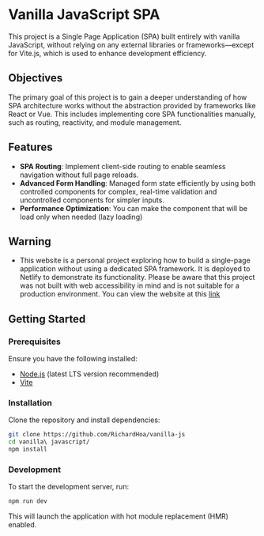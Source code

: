# Vanilla JavaScript SPA

This project is a Single Page Application (SPA) built entirely with vanilla JavaScript, without relying on any external libraries or frameworks—except for Vite.js, which is used to enhance development efficiency.

## Objectives

The primary goal of this project is to gain a deeper understanding of how SPA architecture works without the abstraction provided by frameworks like React or Vue. This includes implementing core SPA functionalities manually, such as routing, reactivity, and module management.

## Features

- **SPA Routing**: Implement client-side routing to enable seamless navigation without full page reloads.
- **Advanced Form Handling**: Managed form state efficiently by using both controlled components for complex, real-time validation and uncontrolled components for simpler inputs.
- **Performance Optimization**: You can make the component that will be load only when needed (lazy loading)

## Warning

- This website is a personal project exploring how to build a single-page application without using a dedicated SPA framework. It is deployed to Netlify to demonstrate its functionality. Please be aware that this project was not built with web accessibility in mind and is not suitable for a production environment. You can view the website at this [link](https://bright-strudel-e71180.netlify.app)

## Getting Started

### Prerequisites

Ensure you have the following installed:

- [Node.js](https://nodejs.org/) (latest LTS version recommended)
- [Vite](https://vitejs.dev/)

### Installation

Clone the repository and install dependencies:

```sh
git clone https://github.com/RichardHoa/vanilla-js
cd vanilla\ javascript/
npm install
```

### Development

To start the development server, run:

```sh
npm run dev
```

This will launch the application with hot module replacement (HMR) enabled.
